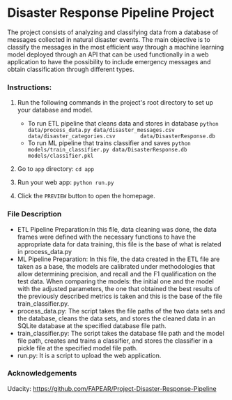 # Disaster Response Pipeline Project
The project consists of analyzing and classifying data from a database of messages collected in natural disaster events.
The main objective is to classify the messages in the most efficient way through a machine learning model deployed through an API that can be used functionally in a web application to have the possibility to include emergency messages and obtain classification through different types.

### Instructions:
1. Run the following commands in the project's root directory to set up your database and model.

    - To run ETL pipeline that cleans data and stores in database
        `python data/process_data.py data/disaster_messages.csv data/disaster_categories.csv        data/DisasterResponse.db`
    - To run ML pipeline that trains classifier and saves
        `python models/train_classifier.py data/DisasterResponse.db models/classifier.pkl`

2. Go to `app` directory: `cd app`

3. Run your web app: `python run.py`

4. Click the `PREVIEW` button to open the homepage.

### File Description
- ETL Pipeline Preparation:In this file, data cleaning was done, the data frames were defined with the necessary functions to have the appropriate data for data training, this file is the base of what is related in process_data.py
- ML Pipeline Preparation: In this file, the data created in the ETL file are taken as a base, the models are calibrated under methodologies that allow determining precision, and recall and the F1 qualification on the test data. When comparing the models: the initial one and the model with the adjusted parameters, the one that obtained the best results of the previously described metrics is taken and this is the base of the file train_classifier.py.
- process_data.py: The script takes the file paths of the two data sets and the database, cleans the data sets, and stores the cleaned data in an SQLite database at the specified database file path.
- train_classifier.py: The script takes the database file path and the model file path, creates and trains a classifier, and stores the classifier in a pickle file at the specified model file path.
- run.py: It is a script to upload the web application.

### Acknowledgements
Udacity: https://github.com/FAPEAR/Project-Disaster-Response-Pipeline


